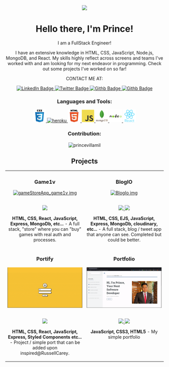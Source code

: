 <div align="center">
  <img src= "https://cdn.dribbble.com/users/330915/screenshots/3587000/10_coding_dribbble.gif" height= "215px">
  <h1 align="center">Hello there, I'm Prince!</h1>

  <p> I am a FullStack Engineer! </p>
  <p>I have an extensive knowledge in HTML, CSS, JavaScript, Node.js, MongoDB, and React. My skills highly reflect across screens and teams I've worked with and am looking for my next endeavor in programming. Check out some projects I've worked on so far!</p>
  
  <p>CONTACT ME AT: </p>
  <div id ="badges" >
      <a href ="https://www.linkedin.com/in/princevillamil/">
         <img src="https://img.shields.io/badge/LinkedIn-%237CA0C0?style=for-the-badge&logo=linkedin&logoColor=white" alt="LinkedIn Badge">
      </a>
      <a href = "https://twitter.com/reactJaMo">
        <img src= "https://img.shields.io/badge/Twitter-5A749A?style=for-the-badge&logo=twitter&logoColor=white" alt="Twitter Badge">
      </a>   
      <a href = "https://github.com/princeVillamil">
        <img src= "https://img.shields.io/badge/Github-E9F0F0?style=for-the-badge&logo=github&logoColor=black" alt="Githb Badge">
      </a> 
      <a href = "https://princejeffrey.netlify.app/index.html">
        <img src= "https://img.shields.io/badge/Portfolio-FFFFFF?style=for-the-badge&logo=opsgenie&logoColor=black" alt="Githb Badge">
      </a> 
  </div>
  
  <h3 align="center">Languages and Tools:</h3>
  <p align="center"> 
    <a href="https://www.w3schools.com/css/" target="_blank" rel="noreferrer"> <img src="https://raw.githubusercontent.com/devicons/devicon/master/icons/css3/css3-original-wordmark.svg" alt="css3" width="40" height="40"/> </a> 
    <a href="https://heroku.com" target="_blank" rel="noreferrer"> <img src="https://www.vectorlogo.zone/logos/heroku/heroku-icon.svg" alt="heroku" width="40" height="40"/> </a> 
    <a href="https://www.w3.org/html/" target="_blank" rel="noreferrer"> <img src="https://raw.githubusercontent.com/devicons/devicon/master/icons/html5/html5-original-wordmark.svg" alt="html5" width="40" height="40"/> </a> 
    <a href="https://developer.mozilla.org/en-US/docs/Web/JavaScript" target="_blank" rel="noreferrer"> <img src="https://raw.githubusercontent.com/devicons/devicon/master/icons/javascript/javascript-original.svg" alt="javascript" width="40" height="40"/> </a> 
    <a href="https://www.mongodb.com/" target="_blank" rel="noreferrer"> <img src="https://raw.githubusercontent.com/devicons/devicon/master/icons/mongodb/mongodb-original-wordmark.svg" alt="mongodb" width="40" height="40"/> </a> 
    <a href="https://nodejs.org" target="_blank" rel="noreferrer"> <img src="https://raw.githubusercontent.com/devicons/devicon/master/icons/nodejs/nodejs-original-wordmark.svg" alt="nodejs" width="40" height="40"/> </a> 
    <a href="https://reactjs.org/" target="_blank" rel="noreferrer"> <img src="https://raw.githubusercontent.com/devicons/devicon/master/icons/react/react-original-wordmark.svg" alt="react" width="40" height="40"/> </a> 
  </p>
  
  <h3 align="center">Contribution:</h3>
  <p><img align="center" src="http://github-readme-streak-stats.herokuapp.com?user=princeVillamil&theme=highcontrast&hide_border=true&background=0D1117&ring=7CA0C0&fire=5A749A&currStreakLabel=E9F0F0&sideNums=E9F0F0" alt="princevillamil" /></p>
<div/>

<!--  https://img.shields.io/badge/Github-E9F0F0?style=for-the-badge&logo=github&logoColor=black  -->
  ## Projects

<div align="center">
<table>
<tr>
<td width="50%" valign="top">
<h3 align="center" color="white">Game1v</h2>
<div align="center" >  
<a href='https://github.com/princeVillamil/gameStoreApp_game1v'>
<img src="https://github.com/princeVillamil/gameStoreApp_game1v/blob/main/client/src/Assets/img/siteGif.gif" alt="gameStoreApp_game1v img" height="100%" />
</a>
<br>
<br>
<p>
<a href="https://github.com/princeVillamil/gameStoreApp_game1v/blob/main/README.md" target="_blank">
<img src="https://img.shields.io/badge/Github-E9F0F0?style=for-the-badge&logo=github&logoColor=black"/>
</a>  
<!-- <a href="https://ethodeus.github.io/breaking-bad-info-page/" target="_blank">
<img src="https://img.shields.io/badge/-website-green?style=for-the-badge&color=0CA4BD"/>
</a>	 -->
</p>
<p><strong>HTML, CSS, React, JavaScript, Express, MongoDb, etc...</strong> - A full stack, "store" where you can "buy" games with real auth and processes.</p>
</div>
</td>
	
	
	
<td width="50%" valign="top">
<h3 align="center" color="white">BlogIO</h2>
<div align="center" >  
<a href='https://github.com/princeVillamil/blogIO'>
<img src="https://github.com/princeVillamil/blogIO/blob/main/assets/blogio.gif" alt="BlogIo img" height="100%" />
</a>
<br>
<br>
<p>
<a href="https://github.com/princeVillamil/blogIO/blob/main/assets/blogio.gif" target="_blank">
<img src="https://img.shields.io/badge/Github-E9F0F0?style=for-the-badge&logo=github&logoColor=black"/>
</a>  
<a href="https://blogio-production.up.railway.app/" target="_blank">
<img src="https://img.shields.io/badge/-website-green?style=for-the-badge&color=5A749A"/>
</a>	
</p>
<p><strong>HTML, CSS, EJS, JavaScript, Express, MongoDb, cloudinary, etc...</strong> - A full stack, blog / tweet app that anyone can see. Completed but could be better.</p>
</div>
<tr>
	
	
<td width="50%" valign="top">
<h3 align="center" color="white">Portify</h2>
<div align="center" >  
<a href='https://github.com/princeVillamil/portify'>
<img src="https://raw.githubusercontent.com/princeVillamil/portify/main/placeHolderAssets/ezgif-5-341f64c847.gif" height="100%" />
</a>
<br>
<br>
<p>
<a href="https://github.com/princeVillamil/portify" target="_blank">
<img src="https://img.shields.io/badge/Github-E9F0F0?style=for-the-badge&logo=github&logoColor=black"/>
</a>  
<!-- <a href="https://github.com/princeVillamil/portify" target="_blank">
<img src="https://img.shields.io/badge/-website-green?style=for-the-badge&color=0CA4BD"/>
</a>	 -->
</p>
<p><strong>HTML, CSS, React, JavaScript, Express, Styled Components etc...</strong> - Project / simple port that can be added upon inspired@RussellCarey.</p>
</div>
</td>
<td width="50%" valign="top">
<h3 align="center" color="white">Portfolio</h2>
<div align="center" >  
<a href='https://princejeffrey.netlify.app/index.html'>
<img src="https://github.com/princeVillamil/webpage-portfolio/blob/main/portfolio/assets/portgif.gif" alt="port img" height="100%" />
</a>
<br>
<br>
<p>
<a href="https://github.com/princeVillamil/webpage-portfolio" target="_blank">
<img src="https://img.shields.io/badge/Github-E9F0F0?style=for-the-badge&logo=github&logoColor=black"/>
</a>  
<a href="https://princejeffrey.netlify.app/index.html" target="_blank">
<img src="https://img.shields.io/badge/-website-green?style=for-the-badge&color=0CA4BD"/>
</a>	
</p>
<p><strong>JavaScript, CSS3, HTML5</strong> - My simple portfolio</p>
</div>	
</td>
</table>
</div>
<br />
<br />

